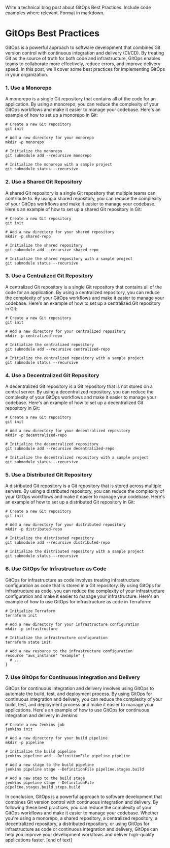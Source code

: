  Write a technical blog post about GitOps Best Practices. Include code examples where relevant. Format in markdown.
# GitOps Best Practices

GitOps is a powerful approach to software development that combines Git version control with continuous integration and delivery (CI/CD). By treating Git as the source of truth for both code and infrastructure, GitOps enables teams to collaborate more effectively, reduce errors, and improve delivery speed. In this post, we'll cover some best practices for implementing GitOps in your organization.
### 1. Use a Monorepo

A monorepo is a single Git repository that contains all of the code for an application. By using a monorepo, you can reduce the complexity of your GitOps workflows and make it easier to manage your codebase. Here's an example of how to set up a monorepo in Git:
```
# Create a new Git repository
git init

# Add a new directory for your monorepo
mkdir -p monorepo

# Initialize the monorepo
git submodule add --recursive monorepo

# Initialize the monorepo with a sample project
git submodule status --recursive
```
### 2. Use a Shared Git Repository

A shared Git repository is a single Git repository that multiple teams can contribute to. By using a shared repository, you can reduce the complexity of your GitOps workflows and make it easier to manage your codebase. Here's an example of how to set up a shared Git repository in Git:
```
# Create a new Git repository
git init

# Add a new directory for your shared repository
mkdir -p shared-repo

# Initialize the shared repository
git submodule add --recursive shared-repo

# Initialize the shared repository with a sample project
git submodule status --recursive
```
### 3. Use a Centralized Git Repository

A centralized Git repository is a single Git repository that contains all of the code for an application. By using a centralized repository, you can reduce the complexity of your GitOps workflows and make it easier to manage your codebase. Here's an example of how to set up a centralized Git repository in Git:
```
# Create a new Git repository
git init

# Add a new directory for your centralized repository
mkdir -p centralized-repo

# Initialize the centralized repository
git submodule add --recursive centralized-repo

# Initialize the centralized repository with a sample project
git submodule status --recursive
```
### 4. Use a Decentralized Git Repository

A decentralized Git repository is a Git repository that is not stored on a central server. By using a decentralized repository, you can reduce the complexity of your GitOps workflows and make it easier to manage your codebase. Here's an example of how to set up a decentralized Git repository in Git:
```
# Create a new Git repository
git init

# Add a new directory for your decentralized repository
mkdir -p decentralized-repo

# Initialize the decentralized repository
git submodule add --recursive decentralized-repo

# Initialize the decentralized repository with a sample project
git submodule status --recursive
```
### 5. Use a Distributed Git Repository

A distributed Git repository is a Git repository that is stored across multiple servers. By using a distributed repository, you can reduce the complexity of your GitOps workflows and make it easier to manage your codebase. Here's an example of how to set up a distributed Git repository in Git:
```
# Create a new Git repository
git init

# Add a new directory for your distributed repository
mkdir -p distributed-repo

# Initialize the distributed repository
git submodule add --recursive distributed-repo

# Initialize the distributed repository with a sample project
git submodule status --recursive
```
### 6. Use GitOps for Infrastructure as Code

GitOps for infrastructure as code involves treating infrastructure configuration as code that is stored in a Git repository. By using GitOps for infrastructure as code, you can reduce the complexity of your infrastructure configuration and make it easier to manage your infrastructure. Here's an example of how to use GitOps for infrastructure as code in Terraform:
```
# Initialize Terraform
terraform init

# Add a new directory for your infrastructure configuration
mkdir -p infrastructure

# Initialize the infrastructure configuration
terraform state init

# Add a new resource to the infrastructure configuration
resource "aws_instance" "example" {
  # ...
}
```

### 7. Use GitOps for Continuous Integration and Delivery

GitOps for continuous integration and delivery involves using GitOps to automate the build, test, and deployment process. By using GitOps for continuous integration and delivery, you can reduce the complexity of your build, test, and deployment process and make it easier to manage your applications. Here's an example of how to use GitOps for continuous integration and delivery in Jenkins:
```
# Create a new Jenkins job
jenkins init

# Add a new directory for your build pipeline
mkdir -p pipeline

# Initialize the build pipeline
jenkins pipeline add --DefinitionFile pipeline.pipeline

# Add a new stage to the build pipeline
jenkins pipeline stage --DefinitionFile pipeline.stages.build

# Add a new step to the build stage
jenkins pipeline stage --DefinitionFile pipeline.stages.build.steps.build
```

In conclusion, GitOps is a powerful approach to software development that combines Git version control with continuous integration and delivery. By following these best practices, you can reduce the complexity of your GitOps workflows and make it easier to manage your codebase. Whether you're using a monorepo, a shared repository, a centralized repository, a decentralized repository, a distributed repository, or using GitOps for infrastructure as code or continuous integration and delivery, GitOps can help you improve your development workflows and deliver high-quality applications faster. [end of text]


